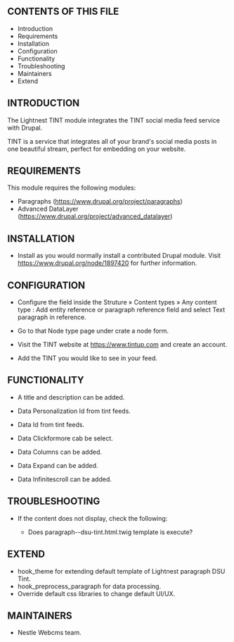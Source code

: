 CONTENTS OF THIS FILE
---------------------

 * Introduction
 * Requirements
 * Installation
 * Configuration
 * Functionality
 * Troubleshooting
 * Maintainers
 * Extend

INTRODUCTION
------------

The Lightnest TINT module integrates the TINT social media feed service with Drupal.

TINT is a service that integrates all of your brand's social media posts in one beautiful stream, perfect for embedding on your website.


REQUIREMENTS
------------

This module requires the following modules:

* Paragraphs (https://www.drupal.org/project/paragraphs)
* Advanced DataLayer (https://www.drupal.org/project/advanced_datalayer)

INSTALLATION
------------

* Install as you would normally install a contributed Drupal module. Visit
   https://www.drupal.org/node/1897420 for further information.


CONFIGURATION
-------------

* Configure the field inside the Struture » Content types » Any content type : Add entity reference or paragraph reference field and select Text paragraph in reference.

* Go to that Node type page under crate a node form.

* Visit the TINT website at https://www.tintup.com and create an account.

* Add the TINT you would like to see in your feed.


FUNCTIONALITY
-------------

* A title and description can be added.

* Data Personalization Id from tint feeds.

* Data Id from tint feeds.

* Data Clickformore cab be select.

* Data Columns can be added.

* Data Expand can be added.

* Data Infinitescroll can be added.

TROUBLESHOOTING
---------------

 * If the content does not display, check the following:

   - Does paragraph--dsu-tint.html.twig template is execute?

EXTEND
------

 * hook_theme for extending default template of Lightnest paragraph DSU Tint.
 * hook_preprocess_paragraph for data processing.
 * Override default css libraries to change default UI/UX.


MAINTAINERS
-----------

* Nestle Webcms team.